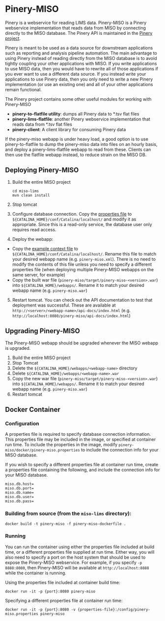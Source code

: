# Pinery-MISO

Pinery is a webservice for reading LIMS data. Pinery-MISO is a Pinery webservice implementation
that reads data from MISO by connecting directly to the MISO database. The Pinery API is maintained
in the [Pinery project](https://github.com/oicr-gsi/pinery).

Pinery is meant to be used as a data source for downstream applications such as reporting and
analysis pipeline automation. The main advantage to using Pinery instead of reading directly from
the MISO database is to avoid tightly coupling your other applications with MISO. If you write
applications to use MISO data, then you would have to rewrite all of those applications if you ever
want to use a different data source. If you instead write your applications to use Pinery data, then
you only need to write a new Pinery implementation (or use an existing one) and all of your other
applications remain functional.

The Pinery project contains some other useful modules for working with Pinery-MISO

* **pinery-to-flatfile utility**: dumps all Pinery data to *.tsv flat files
* **pinery-lims-flatfile**: another Pinery webservice implementation that reads data from *.tsv flat files
* **pinery-client**: A client library for consuming Pinery data

If the pinery-miso webapp is under heavy load, a good option is to use pinery-to-flatfile to dump the
pinery-miso data into files on an hourly basis, and deploy a pinery-lims-flatfile webapp to read
from these. Clients can then use the flatfile webapp instead, to reduce strain on the MISO DB.

## Deploying Pinery-MISO

1. Build the entire MISO project

    ```
    cd miso-lims
    mvn clean install
    ```

2. Stop tomcat

3. Configure database connection. Copy the [properties file](src/main/resources/pinery-miso.properties) to
   `${CATALINA_HOME}/conf/Catalina/localhost/` and modify it as appropriate. Since this is a
   read-only service, the database user only requires read access.

4. Deploy the webapp:
  * Copy the [example context file](src/main/resources/context-example.xml) to
    `${CATALINA_HOME}/conf/Catalina/localhost/`. Rename this file to match your desired webapp
    name (e.g. `pinery-miso.xml`). There is no need to modify the contents of this file unless you
    need to specify a different properties file (when deploying multiple Pinery-MISO webapps on the
    same server, for example)
  * Copy the built war file (`pinery-miso/target/pinery-miso-<version>.war`) into
    `${CATALINA_HOME}/webapps/`. Rename it to match your desired webapp name (e.g. `pinery-miso.war`)

5. Restart tomcat. You can check out the API documentation to test that deployment was successful.
   These are available at `http://<server>/<webapp-name>/api-docs/index.html` (e.g.
   `http://localhost:8080/pinery-miso/api-docs/index.html`)

## Upgrading Pinery-MISO

The Pinery-MISO webapp should be upgraded whenever the MISO webapp is upgraded.

1. Build the entire MISO project
2. Stop Tomcat
3. Delete the `${CATALINA_HOME}/webapps/<webapp-name>` directory
4. Delete `${CATALINA_HOME}/webapps/<webapp-name>.war`
3. Copy the new war file (`pinery-miso/target/pinery-miso-<version>.war`) into
   `${CATALINA_HOME}/webapps/`. Rename it to match your desired webapp name (e.g. `pinery-miso.war`)
5. Restart tomcat

## Docker Container

### Configuration

A properties file is required to specify database connection information. This properties file may be
included in the image, or specified at container run time. To include the properties in the image, modify
`pinery-miso/docker/pinery-miso.properties` to include the connection info for your MISO database.

If you wish to specify a different properties file at container run time, create a properties file
containing the following, and include the connection info for your MISO database.

```
miso.db.host=
miso.db.port=
miso.db.name=
miso.db.user=
miso.db.pass=
```

### Building from source (from the `miso-lims` directory):

```
docker build -t pinery-miso -f pinery-miso-dockerfile .
```

### Running

You can run the container using either the properties file included at build time, or a different properties
file supplied at run time. Either way, you will also need to specify a port on the host system that should be
used to expose the Pinery-MISO webservice. For example, if you specify `-p 8888:8080`, then Pinery-MISO will
be available at `http://localhost:8888` while the container is running.

Using the properties file included at container build time:

```
docker run -it -p {port}:8080 pinery-miso
```

Specifying a different properties file at container run time:

```
docker run -it -p {port}:8080 -v {properties-file}:/config/pinery-miso.properties pinery-miso
```
